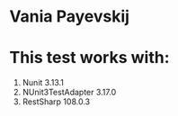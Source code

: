 # Vania Payevskij

# This test works with:
1. Nunit 3.13.1
2. NUnit3TestAdapter 3.17.0
3. RestSharp 108.0.3

